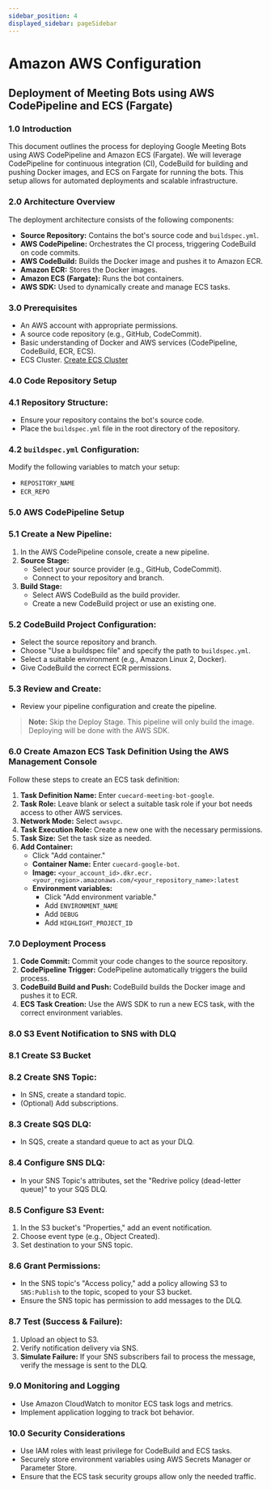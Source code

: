 ```yaml
---
sidebar_position: 4
displayed_sidebar: pageSidebar
---
```


# Amazon AWS Configuration

## Deployment of Meeting Bots using AWS CodePipeline and ECS (Fargate)

### 1.0 Introduction
This document outlines the process for deploying Google Meeting Bots using AWS CodePipeline and Amazon ECS (Fargate). We will leverage CodePipeline for continuous integration (CI), CodeBuild for building and pushing Docker images, and ECS on Fargate for running the bots. This setup allows for automated deployments and scalable infrastructure.

### 2.0 Architecture Overview
The deployment architecture consists of the following components:
- **Source Repository:** Contains the bot's source code and `buildspec.yml`.
- **AWS CodePipeline:** Orchestrates the CI process, triggering CodeBuild on code commits.
- **AWS CodeBuild:** Builds the Docker image and pushes it to Amazon ECR.
- **Amazon ECR:** Stores the Docker images.
- **Amazon ECS (Fargate):** Runs the bot containers.
- **AWS SDK:** Used to dynamically create and manage ECS tasks.

### 3.0 Prerequisites
- An AWS account with appropriate permissions.
- A source code repository (e.g., GitHub, CodeCommit).
- Basic understanding of Docker and AWS services (CodePipeline, CodeBuild, ECR, ECS).
- ECS Cluster. [Create ECS Cluster](https://docs.aws.amazon.com/AmazonECS/latest/developerguide/create-cluster-console-v2.html)

### 4.0 Code Repository Setup
### 4.1 Repository Structure:
- Ensure your repository contains the bot's source code.
- Place the `buildspec.yml` file in the root directory of the repository.

### 4.2 `buildspec.yml` Configuration:
Modify the following variables to match your setup:
- `REPOSITORY_NAME`
- `ECR_REPO`

### 5.0 AWS CodePipeline Setup
### 5.1 Create a New Pipeline:
1. In the AWS CodePipeline console, create a new pipeline.
2. **Source Stage:**
   - Select your source provider (e.g., GitHub, CodeCommit).
   - Connect to your repository and branch.
3. **Build Stage:**
   - Select AWS CodeBuild as the build provider.
   - Create a new CodeBuild project or use an existing one.

### 5.2 CodeBuild Project Configuration:
- Select the source repository and branch.
- Choose "Use a buildspec file" and specify the path to `buildspec.yml`.
- Select a suitable environment (e.g., Amazon Linux 2, Docker).
- Give CodeBuild the correct ECR permissions.

### 5.3 Review and Create:
- Review your pipeline configuration and create the pipeline.

> **Note:** Skip the Deploy Stage. This pipeline will only build the image. Deploying will be done with the AWS SDK.

### 6.0 Create Amazon ECS Task Definition Using the AWS Management Console
Follow these steps to create an ECS task definition:

1. **Task Definition Name:** Enter `cuecard-meeting-bot-google`.
2. **Task Role:** Leave blank or select a suitable task role if your bot needs access to other AWS services.
3. **Network Mode:** Select `awsvpc`.
4. **Task Execution Role:** Create a new one with the necessary permissions.
5. **Task Size:** Set the task size as needed.
6. **Add Container:**
   - Click "Add container."
   - **Container Name:** Enter `cuecard-google-bot`.
   - **Image:** `<your_account_id>.dkr.ecr.<your_region>.amazonaws.com/<your_repository_name>:latest`
   - **Environment variables:**
     - Click "Add environment variable."
     - Add `ENVIRONMENT_NAME`
     - Add `DEBUG`
     - Add `HIGHLIGHT_PROJECT_ID`

### 7.0 Deployment Process
1. **Code Commit:** Commit your code changes to the source repository.
2. **CodePipeline Trigger:** CodePipeline automatically triggers the build process.
3. **CodeBuild Build and Push:** CodeBuild builds the Docker image and pushes it to ECR.
4. **ECS Task Creation:** Use the AWS SDK to run a new ECS task, with the correct environment variables.

### 8.0 S3 Event Notification to SNS with DLQ
### 8.1 Create S3 Bucket
### 8.2 Create SNS Topic:
- In SNS, create a standard topic.
- (Optional) Add subscriptions.

### 8.3 Create SQS DLQ:
- In SQS, create a standard queue to act as your DLQ.

### 8.4 Configure SNS DLQ:
- In your SNS Topic's attributes, set the "Redrive policy (dead-letter queue)" to your SQS DLQ.

### 8.5 Configure S3 Event:
1. In the S3 bucket's "Properties," add an event notification.
2. Choose event type (e.g., Object Created).
3. Set destination to your SNS topic.

### 8.6 Grant Permissions:
- In the SNS topic's "Access policy," add a policy allowing S3 to `SNS:Publish` to the topic, scoped to your S3 bucket.
- Ensure the SNS topic has permission to add messages to the DLQ.

### 8.7 Test (Success & Failure):
1. Upload an object to S3.
2. Verify notification delivery via SNS.
3. **Simulate Failure:** If your SNS subscribers fail to process the message, verify the message is sent to the DLQ.

### 9.0 Monitoring and Logging
- Use Amazon CloudWatch to monitor ECS task logs and metrics.
- Implement application logging to track bot behavior.

### 10.0 Security Considerations
- Use IAM roles with least privilege for CodeBuild and ECS tasks.
- Securely store environment variables using AWS Secrets Manager or Parameter Store.
- Ensure that the ECS task security groups allow only the needed traffic.
